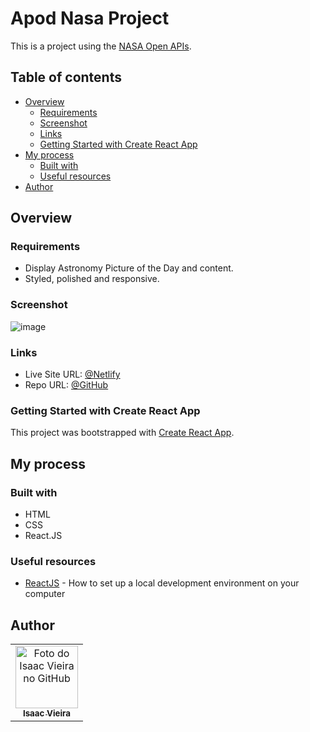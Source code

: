 # Apod Nasa Project

This is a project using the [NASA Open APIs](https://api.nasa.gov).

## Table of contents

- [Overview](#overview)
  - [Requirements](#requirements)
  - [Screenshot](#screenshot)
  - [Links](#links)
  - [Getting Started with Create React App](#getting-started-with-create-react-app)
- [My process](#my-process)
  - [Built with](#built-with)  
  - [Useful resources](#useful-resources)
- [Author](#author)

## Overview

### Requirements

- Display Astronomy Picture of the Day and content.
- Styled, polished and responsive.
  

### Screenshot

![image](https://github.com/Isaacvf-dev/nasa-react-app/assets/123469000/a6c443a1-2a13-4938-a189-715bd8ca2811)

### Links

- Live Site URL: [@Netlify](https://nasa-apod-reacty.netlify.app)
- Repo URL: [@GitHub](https://github.com/Isaacvf-dev/nasa-react-app)

### Getting Started with Create React App

This project was bootstrapped with [Create React App](https://github.com/facebook/create-react-app).

## My process

### Built with

- HTML
- CSS 
- React.JS
  
  



### Useful resources

- [ReactJS](https://reactjs.org/tutorial/tutorial.html) - How to set up a local development environment on your computer
  


## Author

<table>
  <tr>    
    <td align="center">
      <a href="https://github.com/Isaacvf-dev">
        <img src="https://avatars.githubusercontent.com/u/123469000?v=4" width="100px;" alt="Foto do Isaac Vieira no GitHub"/><br>
        <sub>
          <b>Isaac Vieira</b>
        </sub>
      </a>
    </td>
  </tr>
</table>
